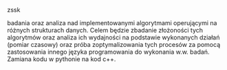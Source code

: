 zssk

badania oraz analiza nad implementowanymi algorytmami operującymi na różnych strukturach danych.
Celem będzie zbadanie złożoności tych algorytmów oraz analiza ich wydajności na podstawie wykonanych działań (pomiar czasowy) oraz próba zoptymalizowania tych procesów za pomocą zastosowania innego języka programowania do wykonania w.w. badań. Zamiana kodu w pythonie na kod c++.
